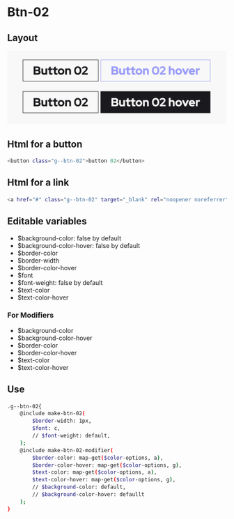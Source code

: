 # Btn-02

## Layout

![alt text][btn-02]

[btn-02]: /src/img/global-components/btn/g--btn-02.png

## Html for a button

```sh
<button class="g--btn-02">button 02</button>
```

## Html for a link

```sh
<a href="#" class="g--btn-02" target="_blank" rel="noopener noreferrer">button 02</a>
```

## Editable variables

- $background-color: false by default
- $background-color-hover: false by default
- $border-color
- $border-width
- $border-color-hover
- $font
- $font-weight: false by default
- $text-color
- $text-color-hover

### For Modifiers

- $background-color
- $background-color-hover
- $border-color
- $border-color-hover
- $text-color
- $text-color-hover

## Use

```sh
.g--btn-02{
    @include make-btn-02(
        $border-width: 1px,
        $font: c,
        // $font-weight: default,
    );
    @include make-btn-02-modifier(
        $border-color: map-get($color-options, a),
        $border-color-hover: map-get($color-options, g),
        $text-color: map-get($color-options, a),
        $text-color-hover: map-get($color-options, g),
        // $background-color: default,
        // $background-color-hover: defaullt
    );
}
```
